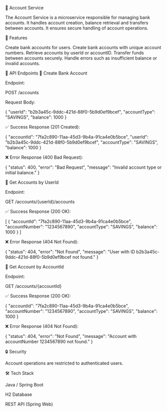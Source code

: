 🏦 Account Service

The Account Service is a microservice responsible for managing bank accounts. It handles account creation, balance retrieval and transfers between accounts. It ensures secure handling of account operations.


🚀 Features

Create bank accounts for users.
Create bank accounts with unique account numbers.
Retrieve accounts by userId or accountID.
Transfer funds between accounts securely.
Handle errors such as insufficient balance or invalid accounts.



📌 API Endpoints
🏦 Create Bank Account

Endpoint:

POST /accounts


Request Body:

{
  "userId": "b2b3a45c-9ddc-421d-88f0-5b9d0ef9bcef",
  "accountType": "SAVINGS",
  "balance": 1000
}


✅ Success Response (201 Created):

{
  "accountId": "7fa2c890-11aa-45d3-9b4a-91ca4e0b5bce",
  "userId": "b2b3a45c-9ddc-421d-88f0-5b9d0ef9bcef",
  "accountType": "SAVINGS",
  "balance": 1000
}


❌ Error Response (400 Bad Request):

{
  "status": 400,
  "error": "Bad Request",
  "message": "Invalid account type or initial balance."
}

👤 Get Accounts by UserId

Endpoint:

GET /accounts/{userId}/accounts


✅ Success Response (200 OK):

[
  {
    "accountId": "7fa2c890-11aa-45d3-9b4a-91ca4e0b5bce",
    "accountNumber": "1234567890",
    "accountType": "SAVINGS",
    "balance": 1000
  }
]


❌ Error Response (404 Not Found):

{
  "status": 404,
  "error": "Not Found",
  "message": "User with ID b2b3a45c-9ddc-421d-88f0-5b9d0ef9bcef not found."
}

🔎 Get Account by AccountId

Endpoint:

GET /accounts/{accountId}


✅ Success Response (200 OK):

{
  "accountId": "7fa2c890-11aa-45d3-9b4a-91ca4e0b5bce",
  "accountNumber": "1234567890",
  "accountType": "SAVINGS",
  "balance": 1000
}


❌ Error Response (404 Not Found):

{
  "status": 404,
  "error": "Not Found",
  "message": "Account with accountNumber 1234567890 not found."
}

🔒 Security

Account operations are restricted to authenticated users.


🛠️ Tech Stack

Java / Spring Boot

H2 Database

REST API (Spring Web)

